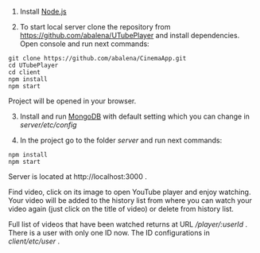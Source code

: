 1. Install [Node.js](<https://nodejs.org/en/>)

2. To start local server clone the repository from <https://github.com/abalena/UTubePlayer> and install dependencies.
Open console and run next commands:
```
git clone https://github.com/abalena/CinemaApp.git
cd UTubePlayer
cd client
npm install
npm start
```
 Project will be opened in your browser.

3. Install and run [MongoDB](<https://www.mongodb.com/download-center/community>) with default setting which you can change in *server/etc/config*


4. In the project go to the folder *server* and run next commands:
```
npm install
npm start
```
Server is located at http://localhost:3000 .

Find video, click on its image to open YouTube player and enjoy watching.
Your video will be added to the history list from where you can watch your video again (just click on the title of video) or delete from history list.

Full list of videos that have been watched returns at URL */player/:userId* .
There is a user with only one ID now. The ID configurations in *client/etc/user* .
